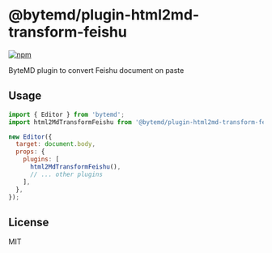 # @bytemd/plugin-html2md-transform-feishu

[![npm](https://img.shields.io/npm/v/@bytemd/plugin-html2md-transform-feishu.svg)](https://npm.im/@bytemd/plugin-html2md-transform-feishu)

ByteMD plugin to convert Feishu document on paste

## Usage

```js
import { Editor } from 'bytemd';
import html2MdTransformFeishu from '@bytemd/plugin-html2md-transform-feishu';

new Editor({
  target: document.body,
  props: {
    plugins: [
      html2MdTransformFeishu(),
      // ... other plugins
    ],
  },
});
```

## License

MIT
